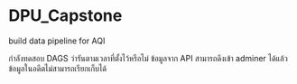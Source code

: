 # DPU_Capstone
build data pipeline for AQI

กำลังทดสอบ DAGS ว่ารันตามเวลาที่ตั้งไว้หรือไม่
ข้อมูลจาก API สามารถดึงเข้า adminer ได้แล้ว
ข้อมูลในอดีตไม่สามารถเรียกเก็บได้
